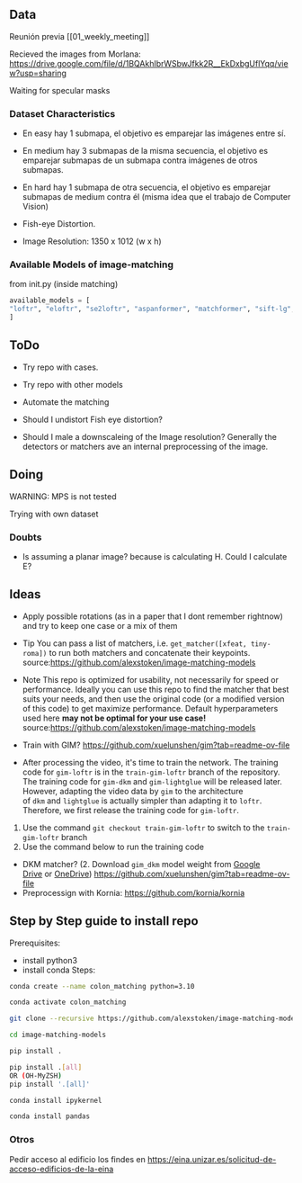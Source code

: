 ## Data

Reunión previa [[01_weekly_meeting]]

Recieved the images from Morlana:
https://drive.google.com/file/d/1BQAkhIbrWSbwJfkk2R__EkDxbgUflYqq/view?usp=sharing

Waiting for specular masks
### Dataset Characteristics

- En easy hay 1 submapa, el objetivo es emparejar las imágenes entre sí.

- En medium hay 3 submapas de la misma secuencia, el objetivo es emparejar submapas de un submapa contra imágenes de otros submapas.

- En hard hay 1 submapa de otra secuencia, el objetivo es emparejar submapas de medium contra él (misma idea que el trabajo de Computer Vision)

- Fish-eye Distortion.
- Image Resolution: 1350 x 1012 (w x h)
### Available Models of image-matching

from init.py (inside matching)
```python
available_models = [
"loftr", "eloftr", "se2loftr", "aspanformer", "matchformer", "sift-lg", "superpoint-lg", "disk-lg", "aliked-lg", "doghardnet-lg", "roma", "tiny-roma", "dedode", "steerers", "affine-steerers", "dedode-kornia", "sift-nn", "orb-nn", "patch2pix", "superglue", "r2d2", "d2net", "duster", "master", "doghardnet-nn", "xfeat", "xfeat-star", "xfeat-lg", "xfeat-steerers-perm", "xfeat-steerers-learned", "xfeat-star-steerers-perm", "xfeat-star-steerers-learned", "dedode-lg", "gim-dkm", "gim-lg", "omniglue", "xfeat-subpx", "xfeat-lg-subpx", "dedode-subpx", "splg-subpx", "aliked-subpx", "sift-sphereglue", "superpoint-sphereglue"
]
```

## ToDo
- Try repo with cases.
- Try repo with other models
- Automate the matching

- Should I undistort Fish eye distortion?
- Should I male a downscaleing of the Image resolution?
	Generally the detectors or matchers ave an internal preprocessing of the image.
## Doing

WARNING: MPS is not tested

Trying with own dataset

### Doubts
- Is assuming a planar image? because is calculating H. Could I calculate E? 
## Ideas
- Apply possible rotations (as in a paper that I dont remember rightnow) and try to keep one case or a mix of them
- Tip
	You can pass a list of matchers, i.e. `get_matcher([xfeat, tiny-roma])` to run both matchers and concatenate their keypoints. source:https://github.com/alexstoken/image-matching-models
- Note
	This repo is optimized for usability, not necessarily for speed or performance. Ideally you can use this repo to find the matcher that best suits your needs, and then use the original code (or a modified version of this code) to get maximize performance. Default hyperparameters used here **may not be optimal for your use case!** source:https://github.com/alexstoken/image-matching-models

 - Train with GIM? https://github.com/xuelunshen/gim?tab=readme-ov-file
-  After processing the video, it's time to train the network. The training code for `gim-loftr` is in the `train-gim-loftr` branch of the repository. The training code for `gim-dkm` and `gim-lightglue` will be released later. However, adapting the video data by `gim` to the architecture of `dkm` and `lightglue` is actually simpler than adapting it to `loftr`. Therefore, we first release the training code for `gim-loftr`.

1. Use the command `git checkout train-gim-loftr` to switch to the `train-gim-loftr` branch
2. Use the command below to run the training code

 - DKM matcher? (2. Download `gim_dkm` model weight from [Google Drive](https://drive.google.com/file/d/1gk97V4IROnR1Nprq10W9NCFUv2mxXR_-/view?usp=sharing) or [OneDrive](https://stuxmueducn-my.sharepoint.com/:u:/g/personal/xuelun_stu_xmu_edu_cn/EdJOibZ8VABOoKoyOHWo8ZEBHd_MyHbSvhRyT_o40SIPGA?e=GCjGZE)) https://github.com/xuelunshen/gim?tab=readme-ov-file
- Preprocessign with Kornia: https://github.com/kornia/kornia

## Step by Step guide to install repo

Prerequisites: 
- install python3
- install conda
Steps:
```bash
conda create --name colon_matching python=3.10

conda activate colon_matching

git clone --recursive https://github.com/alexstoken/image-matching-models

cd image-matching-models

pip install .

pip install .[all] 
OR (OH-MyZSH)
pip install '.[all]'

conda install ipykernel

conda install pandas
```

### Otros
Pedir acceso al edificio los findes en https://eina.unizar.es/solicitud-de-acceso-edificios-de-la-eina

